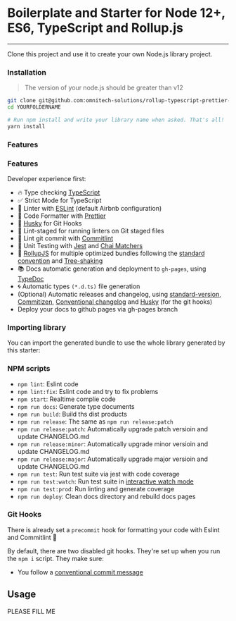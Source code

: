 # Boilerplate and Starter for Node 12+, ES6, TypeScript and Rollup.js

---

Clone this project and use it to create your own Node.js library project.

### Installation

> The version of your node.js should be greater than v12

```bash
git clone git@github.com:omnitech-solutions/rollup-typescript-prettier-jest-boilerplate.git YOURFOLDERNAME
cd YOURFOLDERNAME

# Run npm install and write your library name when asked. That's all!
yarn install
```

### Features

### Features

Developer experience first:

- 🔥 Type checking [TypeScript](https://www.typescriptlang.org)
- ✅ Strict Mode for TypeScript
- 📏 Linter with [ESLint](https://eslint.org) (default Airbnb configuration)
- 💖 Code Formatter with [Prettier](https://prettier.io)
- 🦊 [Husky](https://typicode.github.io/husky/#/) for Git Hooks
- 🚫 Lint-staged for running linters on Git staged files
- 🚓 Lint git commit with [Commitlint](https://commitlint.js.org/#/)
- 🦺 Unit Testing with [Jest](http://facebook.github.io/jest/) and [Chai Matchers](https://www.chaijs.com/api/bdd/)
- 🎇 [RollupJS](https://rollupjs.org/) for multiple optimized bundles following the [standard convention](http://2ality.com/2017/04/setting-up-multi-platform-packages.html) and [Tree-shaking](https://alexjoverm.github.io/2017/03/06/Tree-shaking-with-Webpack-2-TypeScript-and-Babel/)
- 📚 Docs automatic generation and deployment to `gh-pages`, using [TypeDoc](http://typedoc.org/)
 - 🌀 Automatic types `(*.d.ts)` file generation
 - (Optional) Automatic releases and changelog, using [standard-version](https://github.com/conventional-changelog/standard-version#readme), [Commitizen](https://github.com/commitizen/cz-cli), [Conventional changelog](https://github.com/conventional-changelog/conventional-changelog) and [Husky](https://github.com/typicode/husky) (for the git hooks)
 - Deploy your docs to github pages via gh-pages branch

### Importing library

You can import the generated bundle to use the whole library generated by this starter:

### NPM scripts

 - `npm lint`: Eslint code
 - `npm lint:fix`: Eslint code and try to fix problems
 - `npm start`: Realtime complie code
 - `npm run docs`: Generate type documents
 - `npm run build`: Build ths dist products
 - `npm run release`: The same as `npm run release:patch`
 - `npm run release:patch`: Automatically upgrade patch versioin and update CHANGELOG.md
 - `npm run release:minor`: Automatically upgrade minor versioin and update CHANGELOG.md
 - `npm run release:major`: Automatically upgrade major versioin and update CHANGELOG.md
 - `npm run test`: Run test suite via jest with code coverage
 - `npm run test:watch`: Run test suite in [interactive watch mode](http://facebook.github.io/jest/docs/cli.html#watch)
 - `npm run test:prod`: Run linting and generate coverage
 - `npm run deploy`: Clean docs directory and rebuild docs pages

### Git Hooks

There is already set a `precommit` hook for formatting your code with Eslint and Commitlint :nail_care:

By default, there are two disabled git hooks. They're set up when you run the `npm i` script. They make sure:
 - You follow a [conventional commit message](https://github.com/conventional-changelog/conventional-changelog)

## Usage

PLEASE FILL ME
